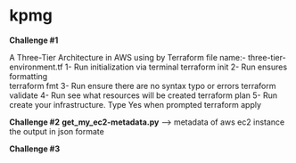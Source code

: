 # kpmg
**Challenge #1**

A Three-Tier Architecture in AWS using by Terraform
file name:- three-tier-environment.tf
1- Run initialization via terminal 
   terraform init
2- Run ensures formatting    
   terraform fmt
3- Run ensure there are no syntax typo or errors
   terraform validate
4- Run see what resources will be created
   terraform plan
5- Run create your infrastructure. Type Yes when prompted
   terraform apply 
   
**Challenge #2**
**get_my_ec2-metadata.py** -->  metadata of aws ec2 instance the output in json formate

**Challenge #3**
